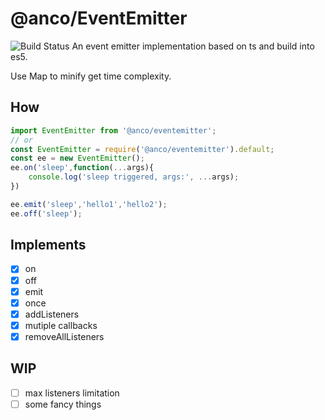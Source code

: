 # @anco/EventEmitter
![Build Status](https://travis-ci.com/AnCoSONG/EventEmitter.svg?branch=master)
An event emitter implementation based on ts and build into es5.

Use Map to minify get time complexity.

## How

```js
import EventEmitter from '@anco/eventemitter';
// or
const EventEmitter = require('@anco/eventemitter').default;
const ee = new EventEmitter();
ee.on('sleep',function(...args){
    console.log('sleep triggered, args:', ...args);
})  

ee.emit('sleep','hello1','hello2');
ee.off('sleep');

```

## Implements

- [x] on
- [x] off
- [x] emit
- [x] once
- [x] addListeners
- [x] mutiple callbacks
- [x] removeAllListeners

## WIP

- [ ] max listeners limitation
- [ ] some fancy things
